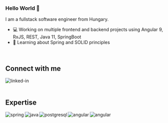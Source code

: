 ### Hello World 👋
I am a fullstack software engineer from Hungary.
- 💻 Working on multiple frontend and backend projects using Angular 9, RxJS, REST, Java 11, SpringBoot
- 📖 Learning about Spring and SOLID principles
<br>

## Connect with me

[<img align="left" alt="linked-in" src="https://img.shields.io/badge/linkedin-%230077B5.svg?&style=for-the-badge&logo=linkedin&logoColor=white" />](https://www.linkedin.com/in/robert-bogar/)
<br>
<br>

## Expertise

<img align="left" alt="spring" src="https://img.shields.io/badge/spring%20-%236DB33F.svg?&style=for-the-badge&logo=spring&logoColor=white" />
<img align="left" alt="java" src="https://img.shields.io/badge/-Java-f0f0f0?&style=for-the-badge&logo=java&logoColor=red" />
<img align="left" alt="postgresql" src="https://img.shields.io/badge/-PostgreSQL-326791?&style=for-the-badge&logo=postgresql&logoColor=white" />
<img align="left" alt="angular" src="https://img.shields.io/badge/-Angular-d60e2f?&style=for-the-badge&logo=angular&logoColor=white" />
<img align="left" alt="angular" src="https://img.shields.io/badge/-Git-f0f0f0?&style=for-the-badge&logo=git&logoColor=f05133" />
<br>
<br>
